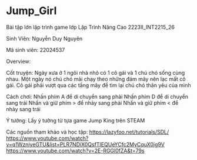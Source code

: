 # Jump_Girl
Bài tập lớn lập trình game lớp Lập Trình Nâng Cao 2223II_INT2215_26

Sinh Viên: Nguyễn Duy Nguyên

Mã sinh viên: 22024537

Overview:

Cốt truyện: Ngày xưa ở 1 ngôi nhà nhỏ có 1 cô gái và 1 chú chó sống cùng nhau. Một ngày nó chú chó mải chạy theo những đám mây nên lạc mất cô gái. Cô gái phải vượt qua các tầng mây để tìm lại chú chó thân yêu của mình

Cách chơi:
Nhấn phím A để di chuyển sang phải
Nhấn phím D để di chuyển sang trái
Nhấn và giữ phím > để nhảy sang phải
Nhấn và giữ phím < để nhảy sang trái

Ý tưởng: Lấy ý tưởng từ tựa game Jump King trên STEAM

Các nguồn tham khảo và học tập:
https://lazyfoo.net/tutorials/SDL/
https://www.youtube.com/watch?v=q1WzniyeGTU&list=PLR7NDiX0QsfTIEQUeYCfc2MyCquX0ig9V
https://www.youtube.com/watch?v=2E-RGGl0fZA&t=79s


